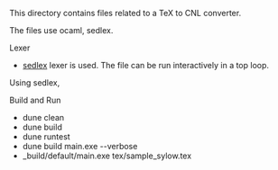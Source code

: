 This directory contains files related to a TeX to CNL converter.

The files use ocaml, sedlex.

Lexer
 * [sedlex](https://github.com/ocaml-community/sedlex) lexer is used.
   The file can be run interactively in a top loop.


Using  sedlex,


 

Build and Run

 * dune clean
 * dune build
 * dune runtest
 * dune build main.exe --verbose
 * _build/default/main.exe tex/sample_sylow.tex

